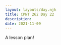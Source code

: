 ```yaml
---
layout: layouts/day.njk
title: CPNT 262 Day 22
description: 
date: 2021-11-09
---
```


A lesson plan!